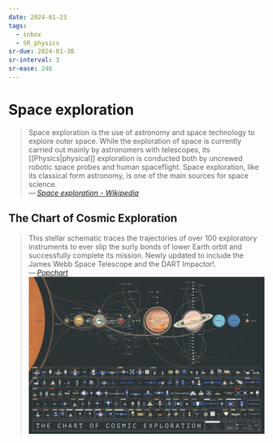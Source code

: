 ```yaml
---
date: 2024-01-23
tags:
  - inbox
  - SR_physics
sr-due: 2024-01-30
sr-interval: 3
sr-ease: 246
---
```


# Space exploration

> Space exploration is the use of astronomy and space technology to explore
> outer space. While the exploration of space is currently carried out mainly by
> astronomers with telescopes, its [[Physics|physical]] exploration is conducted
> both by uncrewed robotic space probes and human spaceflight. Space
> exploration, like its classical form astronomy, is one of the main sources for
> space science.\
> — <cite>[Space exploration - Wikipedia](https://en.wikipedia.org/wiki/Space_exploration)</cite>

## The Chart of Cosmic Exploration

> This stellar schematic traces the trajectories of over 100 exploratory
> instruments to ever slip the surly bonds of lower Earth orbit and successfully
> complete its mission. Newly updated to include the James Webb Space Telescope
> and the DART Impactor!.\
> — <cite>[Popchart](https://popchart.co/products/the-chart-of-cosmic-exploration)</cite>
![The Chart of Cosmic Exploration](./img/P3-Space_Zoom_daff0eb9-1793-4af1-9b55-eae7500831cb.webp)
